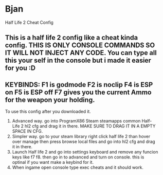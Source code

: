 # Bjan
Half Life 2 Cheat Config
## This is a half life 2 config like a cheat kinda config. THIS IS ONLY CONSOLE COMMANDS SO IT WILL NOT INJECT ANY CODE. You can type all this your self in the console but i made it easier for you :D
## KEYBINDS: F1 is godmode F2 is noclip F4 is ESP on F5 is ESP off F7 gives you the current Ammo for the weapon your holding.
To use this config after you downloaded it. 
1. Advanced way. go into ProgramX86 Steam steamapps common Half-Life 2 hl2 cfg and drag it in there. MAKE SURE TO DRAG IT IN A EMPTY SPACE IN CFG.
2. Simpler way. go to your steam library right click half life 2 than hover over manage then press browse local files and go into hl2 cfg and drag it in there.
3. Launch Half life 2 and go into settings keyboard and remove any funcion keys like f7 f8. then go in to advanced and turn on console. this is optinal if you want make a keybind for it.
4. When ingame open console type exec cheats and it should work.

